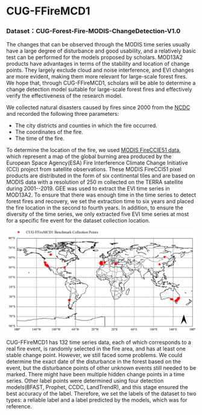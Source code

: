 # CUG-FFireMCD1

### Dataset：CUG-Forest-Fire-MODIS-ChangeDetection-V1.0 


The changes that can be observed through the MODIS time series usually have a large degree of disturbance and good usability, and a relatively basic test can be performed for the models proposed by scholars. MOD13A2 products have advantages in terms of the stability and location of change points. They largely exclude cloud and noise interference, and EVI changes are more evident, making them more relevant for large-scale forest fires. We hope that, through CUG-FFireMCD1, scholars will be able to determine a change detection model suitable for large-scale forest fires and effectively verify the effectiveness of the research model. 

We collected natural disasters caused by fires since 2000 from the [NCDC](http://disaster.casnw.net/\#/root/view) and recorded the following three parameters: 
- The city districts and counties in which the fire occurred.
- The coordinates of the fire.
- The time of the fire. 

To determine the location of the fire, we used [MODIS FireCCIE51 data](https://climate.esa.int/en/projects/fire/), which represent a map of the global burning area produced by the European Space Agency(ESA) Fire Interference Climate Change Initiative (CCI) project from satellite observations. These MODIS FireCCI51 pixel products are distributed in the form of six continental tiles and are based on MODIS data with a resolution of 250 m collected on the TERRA satellite during 2001--2019. GEE was used to extract the EVI time series in MOD13A2. To ensure that there was enough time in the time series to detect forest fires and recovery, we set the extraction time to six years and placed the fire location in the second to fourth years. In addition, to ensure the diversity of the time series, we only extracted five EVI time series at most for a specific fire event for the dataset collection location.

![Collection geolocations for the CUG-FFireMCD1 dataset.](img/a077e29326c0d251bb319161c3e17d5.png)

CUG-FFireMCD1 has 132 time series data, each of which corresponds to a real fire event, is randomly selected in the fire area, and has at least one stable change point.  However, we still faced some problems. We could determine the exact date of the disturbance in the forest based on the event, but the disturbance points of other unknown events still needed to be marked. There might have been multiple hidden change points in a time series. Other label points were determined using four detection models(BFAST, Prophet, CCDC, LandTrendR), and this stage ensured the best accuracy of the label. Therefore, we set the labels of the dataset to two types: a reliable label and a label predicted by the models, which was for reference.



